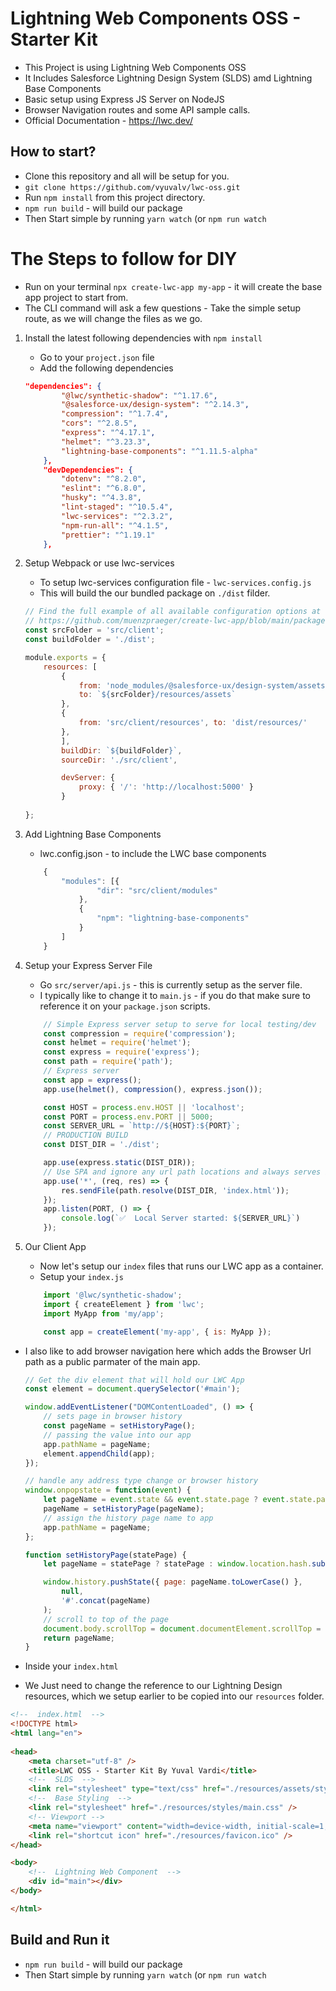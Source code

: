 # Lightning Web Components OSS - Starter Kit
- This Project is using Lightning Web Components OSS
- It Includes Salesforce Lightning Design System (SLDS) amd Lightning Base Components  
- Basic setup using Express JS Server on NodeJS
- Browser Navigation routes and some API sample calls.
- Official Documentation - https://lwc.dev/

## How to start?
- Clone this repository and all will be setup for you. 
- `git clone https://github.com/vyuvalv/lwc-oss.git` 
- Run `npm install` from this project directory.
- `npm run build` - will build our package
- Then Start simple by running `yarn watch` (or `npm run watch`


# The Steps to follow for DIY
- Run on your terminal `npx create-lwc-app my-app` - it will create the base app project to start from.
- The CLI command will ask a few questions - Take the simple setup route, as we will change the files as we go.

1. Install the latest following dependencies with `npm install`
    - Go to your `project.json` file
    - Add the following dependencies

    ```json
    "dependencies": {
            "@lwc/synthetic-shadow": "^1.17.6",
            "@salesforce-ux/design-system": "^2.14.3",
            "compression": "^1.7.4",
            "cors": "^2.8.5",
            "express": "^4.17.1",
            "helmet": "^3.23.3",
            "lightning-base-components": "^1.11.5-alpha"
        },
        "devDependencies": {
            "dotenv": "^8.2.0",
            "eslint": "^6.8.0",
            "husky": "^4.3.8",
            "lint-staged": "^10.5.4",
            "lwc-services": "^2.3.2",
            "npm-run-all": "^4.1.5",
            "prettier": "^1.19.1"
        },
    ```

2. Setup Webpack or use lwc-services
    - To setup lwc-services configuration file - `lwc-services.config.js`
    - This will build the our bundled package on `./dist` filder.

    ```js
    // Find the full example of all available configuration options at
    // https://github.com/muenzpraeger/create-lwc-app/blob/main/packages/lwc-services/example/lwc-services.config.js
    const srcFolder = 'src/client';
    const buildFolder = './dist';

    module.exports = {
        resources: [
            {
                from: 'node_modules/@salesforce-ux/design-system/assets',
                to: `${srcFolder}/resources/assets`
            },
            {
                from: 'src/client/resources', to: 'dist/resources/'
            },
            ],
            buildDir: `${buildFolder}`,
            sourceDir: './src/client',

            devServer: {
                proxy: { '/': 'http://localhost:5000' }
            }
            
    };
    ```
3. Add Lightning Base Components
    -  lwc.config.json - to include the LWC base components

    ```js
        {
            "modules": [{
                    "dir": "src/client/modules"
                },
                {
                    "npm": "lightning-base-components"
                }
            ]
        }
    ```

4. Setup your Express Server File
    - Go `src/server/api.js` - this is currently setup as the server file. 
    - I typically like to change it to `main.js` - if you do that make sure to reference it on your `package.json` scripts. 

    ```js
        // Simple Express server setup to serve for local testing/dev 
        const compression = require('compression');
        const helmet = require('helmet');
        const express = require('express');
        const path = require('path');
        // Express server
        const app = express();
        app.use(helmet(), compression(), express.json());

        const HOST = process.env.HOST || 'localhost';
        const PORT = process.env.PORT || 5000;
        const SERVER_URL = `http://${HOST}:${PORT}`;
        // PRODUCTION BUILD
        const DIST_DIR = './dist';

        app.use(express.static(DIST_DIR));
        // Use SPA and ignore any url path locations and always serves index
        app.use('*', (req, res) => {
            res.sendFile(path.resolve(DIST_DIR, 'index.html'));
        });
        app.listen(PORT, () => {
            console.log(`✅  Local Server started: ${SERVER_URL}`)
        });

    ```


5. Our Client App
    -  Now let's setup our `index` files that runs our LWC app as a container. 
    -  Setup your `index.js`

    ```js
        import '@lwc/synthetic-shadow';
        import { createElement } from 'lwc';
        import MyApp from 'my/app';

        const app = createElement('my-app', { is: MyApp });
    ```

- I also like to add browser navigation here which adds the Browser Url path as a public parmater of the main app.

    ```js
    // Get the div element that will hold our LWC App
    const element = document.querySelector('#main');

    window.addEventListener("DOMContentLoaded", () => {
        // sets page in browser history 
        const pageName = setHistoryPage();
        // passing the value into our app
        app.pathName = pageName;
        element.appendChild(app);
    });

    // handle any address type change or browser history
    window.onpopstate = function(event) {
        let pageName = event.state && event.state.page ? event.state.page : '';
        pageName = setHistoryPage(pageName);
        // assign the history page name to app
        app.pathName = pageName;
    };

    function setHistoryPage(statePage) {
        let pageName = statePage ? statePage : window.location.hash.substring(1, window.location.hash.length);

        window.history.pushState({ page: pageName.toLowerCase() },
            null,
            '#'.concat(pageName)
        );
        // scroll to top of the page
        document.body.scrollTop = document.documentElement.scrollTop = 0;
        return pageName;
    }

    ```

- Inside your `index.html`
- We Just need to change the reference to our Lightning Design resources, which we setup earlier to be copied into our `resources` folder.

```html
<!--  index.html  -->  
<!DOCTYPE html>
<html lang="en">
    
<head>
    <meta charset="utf-8" />
    <title>LWC OSS - Starter Kit By Yuval Vardi</title>
    <!--  SLDS  -->
    <link rel="stylesheet" type="text/css" href="./resources/assets/styles/salesforce-lightning-design-system.min.css" />
    <!--  Base Styling  -->  
    <link rel="stylesheet" href="./resources/styles/main.css" />
    <!-- Viewport -->
    <meta name="viewport" content="width=device-width, initial-scale=1, maximum-scale=1" />
    <link rel="shortcut icon" href="./resources/favicon.ico" />
</head>

<body>
    <!--  Lightning Web Component  -->  
    <div id="main"></div>
</body>

</html>


```

## Build and Run it

- `npm run build` - will build our package
- Then Start simple by running `yarn watch` (or `npm run watch`

